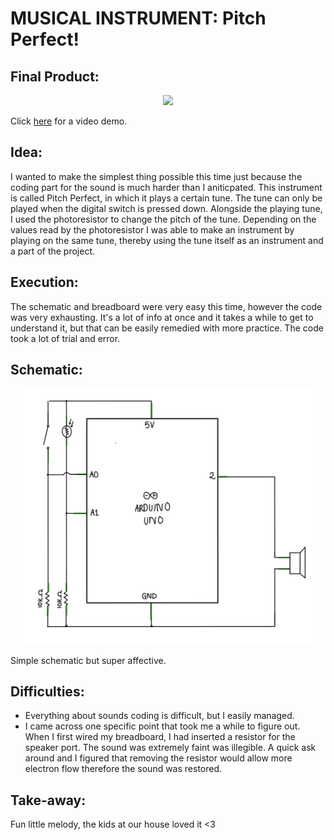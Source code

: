 # MUSICAL INSTRUMENT: Pitch Perfect!

## Final Product:

<p align="center">
  <img src="GIF.gif" =true>
</p>

Click [here](https://youtu.be/8TJpZRYX2aI) for a video demo.

## Idea:

I wanted to make the simplest thing possible this time just because the coding part for the sound is much harder than I aniticpated. This instrument is called Pitch Perfect, in which it plays a certain tune. The tune can only be played when the digital switch is pressed down. Alongside the playing tune, I used the photoresistor to change the pitch of the tune. Depending on the values read by the photoresistor I was able to make an instrument by playing on the same tune, thereby using the tune itself as an instrument and a part of the project.

## Execution:

The schematic and breadboard were very easy this time, however the code was very exhausting. It's a lot of info at once and it takes a while to get to understand it, but that can be easily remedied with more practice. The code took a lot of trial and error.

## Schematic:

<p align="center">
   <img src="3_schematic.jpg" width="480">
</p>

Simple schematic but super affective.

## Difficulties:

  - Everything about sounds coding is difficult, but I easily managed. 
  - I came across one specific point that took me a while to figure out. When I first wired my breadboard, I had inserted a resistor for the speaker port. The sound was extremely faint was illegible. A quick ask around and I figured that removing the resistor would allow more electron flow therefore the sound was restored.
 
 ## Take-away: 
 
 Fun little melody, the kids at our house loved it <3

